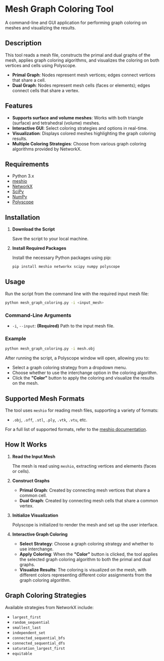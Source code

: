 # Mesh Graph Coloring Tool

A command-line and GUI application for performing graph coloring on meshes and visualizing the results.

## Description

This tool reads a mesh file, constructs the primal and dual graphs of the mesh, applies graph coloring algorithms, and visualizes the coloring on both vertices and cells using Polyscope.

- **Primal Graph**: Nodes represent mesh vertices; edges connect vertices that share a cell.
- **Dual Graph**: Nodes represent mesh cells (faces or elements); edges connect cells that share a vertex.

## Features

- **Supports surface and volume meshes**: Works with both triangle (surface) and tetrahedral (volume) meshes.
- **Interactive GUI**: Select coloring strategies and options in real-time.
- **Visualization**: Displays colored meshes highlighting the graph coloring results.
- **Multiple Coloring Strategies**: Choose from various graph coloring algorithms provided by NetworkX.

## Requirements

- Python 3.x
- [meshio](https://pypi.org/project/meshio/)
- [NetworkX](https://networkx.org/)
- [SciPy](https://www.scipy.org/)
- [NumPy](https://numpy.org/)
- [Polyscope](https://polyscope.run/)

## Installation

1. **Download the Script**

   Save the script to your local machine.

2. **Install Required Packages**

   Install the necessary Python packages using pip:

   ```bash
   pip install meshio networkx scipy numpy polyscope
   ```

## Usage

Run the script from the command line with the required input mesh file:

```bash
python mesh_graph_coloring.py -i <input_mesh>
```

### Command-Line Arguments

- `-i`, `--input`: **(Required)** Path to the input mesh file.

### Example

```bash
python mesh_graph_coloring.py -i mesh.obj
```

After running the script, a Polyscope window will open, allowing you to:

- Select a graph coloring strategy from a dropdown menu.
- Choose whether to use the interchange option in the coloring algorithm.
- Click the **"Color"** button to apply the coloring and visualize the results on the mesh.

## Supported Mesh Formats

The tool uses `meshio` for reading mesh files, supporting a variety of formats:

- `.obj`, `.off`, `.stl`, `.ply`, `.vtk`, `.vtu`, etc.

For a full list of supported formats, refer to the [meshio documentation](https://github.com/nschloe/meshio).

## How It Works

1. **Read the Input Mesh**

   The mesh is read using `meshio`, extracting vertices and elements (faces or cells).

2. **Construct Graphs**

   - **Primal Graph**: Created by connecting mesh vertices that share a common cell.
   - **Dual Graph**: Created by connecting mesh cells that share a common vertex.

3. **Initialize Visualization**

   Polyscope is initialized to render the mesh and set up the user interface.

4. **Interactive Graph Coloring**

   - **Select Strategy**: Choose a graph coloring strategy and whether to use interchange.
   - **Apply Coloring**: When the **"Color"** button is clicked, the tool applies the selected graph coloring algorithm to both the primal and dual graphs.
   - **Visualize Results**: The coloring is visualized on the mesh, with different colors representing different color assignments from the graph coloring algorithm.

## Graph Coloring Strategies

Available strategies from NetworkX include:

- `largest_first`
- `random_sequential`
- `smallest_last`
- `independent_set`
- `connected_sequential_bfs`
- `connected_sequential_dfs`
- `saturation_largest_first`
- `equitable`